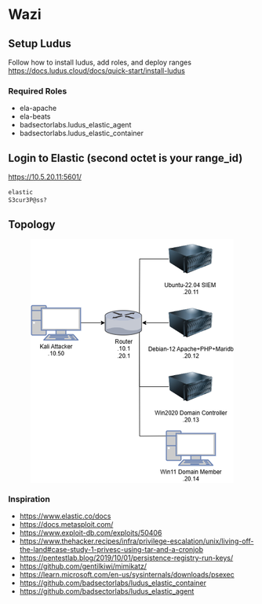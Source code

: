 # Wazi

## Setup Ludus
Follow how to install ludus, add roles, and deploy ranges
https://docs.ludus.cloud/docs/quick-start/install-ludus

### Required Roles
- ela-apache
- ela-beats
- badsectorlabs.ludus_elastic_agent
- badsectorlabs.ludus_elastic_container

## Login to Elastic (second octet is your range_id)
https://10.5.20.11:5601/

```
elastic
S3cur3P@ss?
```

## Topology
<img src="./topology-tests/topology.png" alt="Topology" style="display: block; margin: 0 auto;" />

### Inspiration
- https://www.elastic.co/docs
- https://docs.metasploit.com/
- https://www.exploit-db.com/exploits/50406
- https://www.thehacker.recipes/infra/privilege-escalation/unix/living-off-the-land#case-study-1-privesc-using-tar-and-a-cronjob
- https://pentestlab.blog/2019/10/01/persistence-registry-run-keys/
- https://github.com/gentilkiwi/mimikatz/
- https://learn.microsoft.com/en-us/sysinternals/downloads/psexec
- https://github.com/badsectorlabs/ludus_elastic_container
- https://github.com/badsectorlabs/ludus_elastic_agent